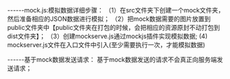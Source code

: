 ------mock.js:模拟数据详细步骤：
（1）在src文件夹下创建一个mock文件夹，然后准备相应的JSON数据进行模拟；
（2）把mock数据需要的图片放置到public文件夹中【public文件夹在打包的时候，会把相应的资源原封不动打包到dist文件夹】；
（3）创建mockserve.js通过mockjs插件实现模拟数据;
 (4) mockserver.js文件在入口文件中引入(至少需要执行一次，才能模拟数据)

------基于mock数据发送请求：
      基于mock数据发送的请求不会真正向服务端发送请求；